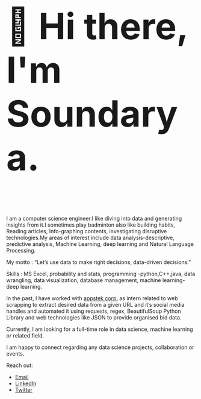 <h3 style="font-size:10vw">👋 Hi there, I'm Soundarya.</h3>
I am a computer science engineer.I like diving into data and generating insights from it.I sometimes play badminton also like building habits, Reading articles, Info-graphing contents, investigating disruptive technologies.My areas of interest include data analysis-descriptive, predictive analysis, Machine Learning, deep learning and Natural Language Processing. 

My motto :  “Let’s use data to make right decisions, data-driven decisions.”

Skills : MS Excel, probability and stats, programming -python,C++,java, data wrangling, data visualization, database management,  machine learning- deep learning.

In the past, I have worked with <a href="https://appstekcorp.com/">appstek corp.</a> as intern  related to web scrapping to extract desired data from a given URL and it’s social media handles and automated it using requests, regex, BeautifulSoup Python Library and web technologies like JSON to provide organised bid data. 

Currently, I am looking for a full-time role in data science, machine learning or related field.

I am happy to connect regarding any data science projects, collaboration  or events.

Reach out:
<ul>
  <li><a href="mailto: miranam1997@gmail.com">Email</a></li>
  <li><a href="https://www.linkedin.com/in/soundarya-miranam-7a4766160/">LinkedIn</a></li>
  <li><a href="https://twitter.com/M__Soundarya">Twitter</a></li>
</ul> 

